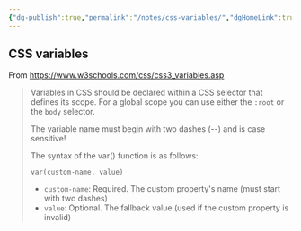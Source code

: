 ```yaml
---
{"dg-publish":true,"permalink":"/notes/css-variables/","dgHomeLink":true,"dgPassFrontmatter":false,"dgShowBacklinks":true,"dgShowLocalGraph":true}
---
```


## CSS variables

From <https://www.w3schools.com/css/css3_variables.asp>

> Variables in CSS should be declared within a CSS selector that defines its scope. For a global scope you can use either the `:root` or the `body` selector.
> 
> The variable name must begin with two dashes (--) and is case sensitive!
> 
> The syntax of the var() function is as follows:
>
> `var(custom-name, value)`
> - `custom-name`: Required. The custom property's name (must start with two dashes)
> - `value`: Optional. The fallback value (used if the custom property is invalid)
